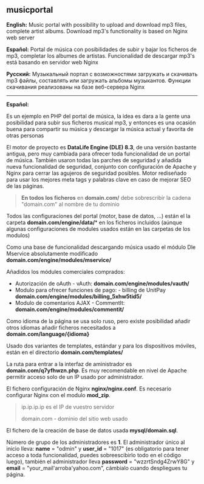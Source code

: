 ## musicportal

**English:** Music portal with possibility to upload and download mp3 files, complete artist albums. Download mp3's functionality is based on Nginx web server

**Español:** Portal de música con posibilidades de subir y bajar los ficheros de mp3, completar los albumes de artistas. Funcionalidad de descargar mp3's está basando en servidor web Nginx 

**Русский:** Музыкальный портал с возможностями загружать и скачивать mp3 файлы, составлять или загружать альбомы музыкантов. Функции скачивания реализованы на базе веб-сервера Nginx

___

**Español:**

Es un ejemplo en PHP del portal de música, la idea es dara a la gente una posibilidad para subir sus ficheros  musical mp3, y entonces es una ocasión buena para compartir su música y descargar la música actual y favorita de otras personas

El motor de proyecto es **DataLife Engine (DLE) 8.3**, de una versión bastante antigua, pero muy cambiada para ofrecer toda funcionalidad de un portal de música. También usaron todas las parches de seguridad y añadida nueva funcionalidad de seguridad, conjunto con configuración de Apache y Nginx para cerrar las agujeros de seguridad posibles. Motor rediseñado para usar los mejores meta tags y palabras clave en caso de mejorar SEO de las páginas.

> **En todos los ficheros** en **domain.com/** debe sobrescribir la cadena "domain.com" al nombre de tu dominio

Todos las configuraciones del portal (motor, base de datos, ...) están el la carpeta **domain.com/engine/data/*** en los ficheros incluidos (aúnque algunas configuraciones de modules usados están en las carpetas de los modulos)

Como una base de funcionalidad descargando música usado el módulo Dle Mservice absolutamente modificado **domain.com/engine/modules/mservice/**

Añadidos los módules comerciales comprados:
  * Autorización de oAuth - vAuth: **domain.com/engine/modules/vauth/**
  * Modulo para ofrecer funciones de pago: - billing de UnitPay **domain.com/engine/modules/billing_5xhw5tid5/**
  * Modulo de comentarios AJAX - CommentIt: **domain.com/engine/modules/commentit/**

Como idioma de la página se usa solo ruso, pero existe posibilidad añadir otros idiomas añadir ficheros necesitados a **domain.com/language/{idioma}**

Usado dos variantes de templates, estándar y para los dispositivos móviles, están en el directorio **domain.com/templates/**

La ruta para entrar a la interfaz de aministrador es **domain.com/q7yfhwzn.php**. Es muy recomendable en nivel de Apache permitir acceso solo de un IP usado por administrador.

El fichero configuración de Nginx **nginx/nginx.conf**. Es necesario configurar Nginx con el modulo **mod_zip**.
> ip.ip.ip.ip es el IP de vuestro servidor
> 
> domain.com - dominio del sitio web usado

El fichero de la creación de base de datos usada **mysql/domain.sql**.

Número de grupo de los administradores es **1**. El administrador único al inicio lleva: **name** = "odmin" y **user_id** = "1017" (es obligatorio para tener acceso a toda funcionalidad, puedes sobreescibirlo todo en el código luego), también el administrador lleva **password** = "wzzrtSndg4ZrwY8G" y **email** = "your_mail'arroba'yahoo.com", cámbialo cuando despliegues tu página.